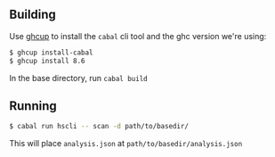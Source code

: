 
## Building

Use [ghcup](https://gitlab.haskell.org/haskell/ghcup) to install the `cabal` cli tool and the ghc version we're using:

```sh
$ ghcup install-cabal
$ ghcup install 8.6
```

In the base directory, run `cabal build`

## Running

```sh
$ cabal run hscli -- scan -d path/to/basedir/
```

This will place `analysis.json` at `path/to/basedir/analysis.json`
